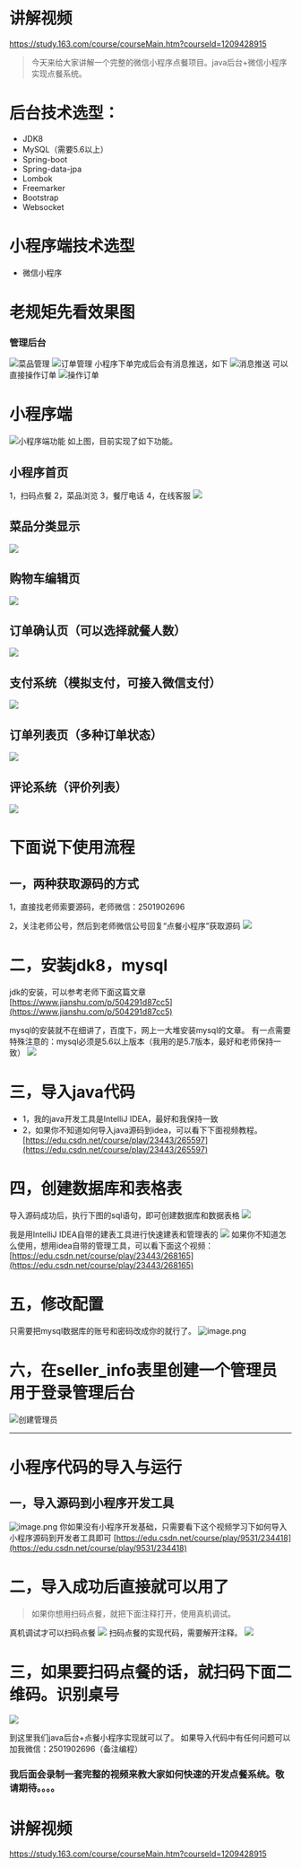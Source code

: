 # 讲解视频
https://study.163.com/course/courseMain.htm?courseId=1209428915

> 今天来给大家讲解一个完整的微信小程序点餐项目。java后台+微信小程序实现点餐系统。

# 后台技术选型：
- JDK8
- MySQL（需要5.6以上）
- Spring-boot
- Spring-data-jpa
- Lombok
- Freemarker
- Bootstrap
- Websocket

# 小程序端技术选型
- 微信小程序

# 老规矩先看效果图
### 管理后台
![菜品管理](https://imgconvert.csdnimg.cn/aHR0cHM6Ly91cGxvYWQtaW1hZ2VzLmppYW5zaHUuaW8vdXBsb2FkX2ltYWdlcy82MjczNzEzLTkyODAxNzI3OGY0NjVjYmQucG5n)
![订单管理](https://imgconvert.csdnimg.cn/aHR0cHM6Ly91cGxvYWQtaW1hZ2VzLmppYW5zaHUuaW8vdXBsb2FkX2ltYWdlcy82MjczNzEzLTRlZGVkZTMzZmFhN2VhNzIucG5n)
小程序下单完成后会有消息推送，如下
![消息推送](https://imgconvert.csdnimg.cn/aHR0cHM6Ly91cGxvYWQtaW1hZ2VzLmppYW5zaHUuaW8vdXBsb2FkX2ltYWdlcy82MjczNzEzLTIzOTFhODMwOTE3NDA5OTEucG5n)
可以直接操作订单
![操作订单](https://imgconvert.csdnimg.cn/aHR0cHM6Ly91cGxvYWQtaW1hZ2VzLmppYW5zaHUuaW8vdXBsb2FkX2ltYWdlcy82MjczNzEzLTViMjViZDFlNTY5MTEzZTMucG5n)

# 小程序端
![小程序端功能](https://imgconvert.csdnimg.cn/aHR0cHM6Ly91cGxvYWQtaW1hZ2VzLmppYW5zaHUuaW8vdXBsb2FkX2ltYWdlcy82MjczNzEzLThkNmMyYjgxNzAxZDMyY2QucG5n)
如上图，目前实现了如下功能。

## 小程序首页
1，扫码点餐
2，菜品浏览
3，餐厅电话
4，在线客服
![](https://imgconvert.csdnimg.cn/aHR0cHM6Ly91cGxvYWQtaW1hZ2VzLmppYW5zaHUuaW8vdXBsb2FkX2ltYWdlcy82MjczNzEzLTQxMGQ5M2Q1Y2E5ZDBkYjUucG5n)
## 菜品分类显示
![](https://imgconvert.csdnimg.cn/aHR0cHM6Ly91cGxvYWQtaW1hZ2VzLmppYW5zaHUuaW8vdXBsb2FkX2ltYWdlcy82MjczNzEzLThjMDM1Y2Q4MTI0M2E5YmEucG5n)

## 购物车编辑页
![](https://imgconvert.csdnimg.cn/aHR0cHM6Ly91cGxvYWQtaW1hZ2VzLmppYW5zaHUuaW8vdXBsb2FkX2ltYWdlcy82MjczNzEzLWJlNGNhZTBlMTFlYzJhMTcucG5n)

## 订单确认页（可以选择就餐人数）
![](https://imgconvert.csdnimg.cn/aHR0cHM6Ly91cGxvYWQtaW1hZ2VzLmppYW5zaHUuaW8vdXBsb2FkX2ltYWdlcy82MjczNzEzLTM0MDAxN2MxMjZmMmRiZjAucG5n)
## 支付系统（模拟支付，可接入微信支付）
![](https://imgconvert.csdnimg.cn/aHR0cHM6Ly91cGxvYWQtaW1hZ2VzLmppYW5zaHUuaW8vdXBsb2FkX2ltYWdlcy82MjczNzEzLTA1NThjMDk2MDcyZDgzYjgucG5n)

## 订单列表页（多种订单状态）
![](https://imgconvert.csdnimg.cn/aHR0cHM6Ly91cGxvYWQtaW1hZ2VzLmppYW5zaHUuaW8vdXBsb2FkX2ltYWdlcy82MjczNzEzLWI5YjE2YjE0M2FkNWM2MGYucG5n)

## 评论系统（评价列表）
![](https://imgconvert.csdnimg.cn/aHR0cHM6Ly91cGxvYWQtaW1hZ2VzLmppYW5zaHUuaW8vdXBsb2FkX2ltYWdlcy82MjczNzEzLTFlYWIxNWQxMjBhNDI1MzcucG5n)


# 下面说下使用流程
## 一，两种获取源码的方式
1，直接找老师索要源码，老师微信：2501902696

2，关注老师公号，然后到老师微信公号回复“点餐小程序”获取源码
![](https://imgconvert.csdnimg.cn/aHR0cHM6Ly91cGxvYWQtaW1hZ2VzLmppYW5zaHUuaW8vdXBsb2FkX2ltYWdlcy82MjczNzEzLTViNzA1Zjk1MGEzNWM1MDEucG5n)


# 二，安装jdk8，mysql
jdk的安装，可以参考老师下面这篇文章
[https://www.jianshu.com/p/504291d87cc5](https://www.jianshu.com/p/504291d87cc5)

mysql的安装就不在细讲了，百度下，网上一大堆安装mysql的文章。
有一点需要特殊注意的：mysql必须是5.6以上版本（我用的是5.7版本，最好和老师保持一致）
![](https://imgconvert.csdnimg.cn/aHR0cHM6Ly91cGxvYWQtaW1hZ2VzLmppYW5zaHUuaW8vdXBsb2FkX2ltYWdlcy82MjczNzEzLTc5NzMxOWNjMzgyY2Q1MjMucG5n)

# 三，导入java代码
- 1，我的java开发工具是IntelliJ IDEA，最好和我保持一致
- 2，如果你不知道如何导入java源码到idea，可以看下下面视频教程。
[https://edu.csdn.net/course/play/23443/265597](https://edu.csdn.net/course/play/23443/265597)


# 四，创建数据库和表格表
导入源码成功后，执行下图的sql语句，即可创建数据库和数据表格
![](https://imgconvert.csdnimg.cn/aHR0cHM6Ly91cGxvYWQtaW1hZ2VzLmppYW5zaHUuaW8vdXBsb2FkX2ltYWdlcy82MjczNzEzLTQ0YzQwZTUzZDRkMTkxZjEucG5n)

我是用IntelliJ IDEA自带的建表工具进行快速建表和管理表的
![](https://imgconvert.csdnimg.cn/aHR0cHM6Ly91cGxvYWQtaW1hZ2VzLmppYW5zaHUuaW8vdXBsb2FkX2ltYWdlcy82MjczNzEzLWYyNGE0OTE2NGQ5MDcwNWMucG5n)
如果你不知道怎么使用，想用idea自带的管理工具，可以看下面这个视频：
[https://edu.csdn.net/course/play/23443/268165](https://edu.csdn.net/course/play/23443/268165)

# 五，修改配置
只需要把mysql数据库的账号和密码改成你的就行了。
![image.png](https://imgconvert.csdnimg.cn/aHR0cHM6Ly91cGxvYWQtaW1hZ2VzLmppYW5zaHUuaW8vdXBsb2FkX2ltYWdlcy82MjczNzEzLThiOWI4M2ZiYWY0ZmRlMjcucG5n)
# 六，在seller_info表里创建一个管理员用于登录管理后台
![创建管理员](https://imgconvert.csdnimg.cn/aHR0cHM6Ly91cGxvYWQtaW1hZ2VzLmppYW5zaHUuaW8vdXBsb2FkX2ltYWdlcy82MjczNzEzLTA5ZTBiOWM0YjMyOWQwMmMucG5n)

---
# 小程序代码的导入与运行
##  一，导入源码到小程序开发工具
![image.png](https://imgconvert.csdnimg.cn/aHR0cHM6Ly91cGxvYWQtaW1hZ2VzLmppYW5zaHUuaW8vdXBsb2FkX2ltYWdlcy82MjczNzEzLTc4YTJlNTU2YjFhNjU3MjYucG5n)
你如果没有小程序开发基础，只需要看下这个视频学习下如何导入小程序源码到开发者工具即可
[https://edu.csdn.net/course/play/9531/234418](https://edu.csdn.net/course/play/9531/234418)

# 二，导入成功后直接就可以用了
> 如果你想用扫码点餐，就把下面注释打开，使用真机调试。

真机调试才可以扫码点餐
![](https://imgconvert.csdnimg.cn/aHR0cHM6Ly91cGxvYWQtaW1hZ2VzLmppYW5zaHUuaW8vdXBsb2FkX2ltYWdlcy82MjczNzEzLTVlNGI5MWNhYTY4ZTAxNDgucG5n)
扫码点餐的实现代码，需要解开注释。
![](https://imgconvert.csdnimg.cn/aHR0cHM6Ly91cGxvYWQtaW1hZ2VzLmppYW5zaHUuaW8vdXBsb2FkX2ltYWdlcy82MjczNzEzLTI2MzdlNmJkOTA0ZWVjMGIucG5n)

# 三，如果要扫码点餐的话，就扫码下面二维码。识别桌号
![](https://imgconvert.csdnimg.cn/aHR0cHM6Ly91cGxvYWQtaW1hZ2VzLmppYW5zaHUuaW8vdXBsb2FkX2ltYWdlcy82MjczNzEzLWMzMGU4OTk3ZTg1MzQxYmYucG5n)

到这里我们java后台+点餐小程序实现就可以了。
如果导入代码中有任何问题可以加我微信：2501902696（备注编程）

### 我后面会录制一套完整的视频来教大家如何快速的开发点餐系统。敬请期待。。。。


# 讲解视频
https://study.163.com/course/courseMain.htm?courseId=1209428915






